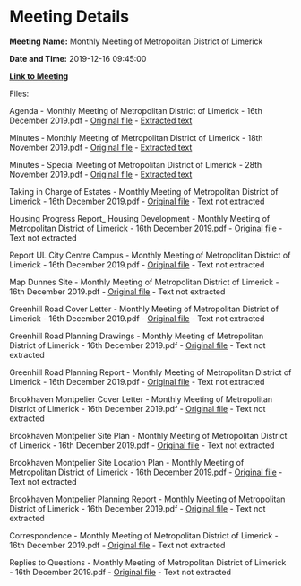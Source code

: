 # Meeting Details

**Meeting Name:** Monthly Meeting of Metropolitan District of Limerick

**Date and Time:** 2019-12-16 09:45:00

**[Link to Meeting](https://www.limerick.ie/council/whats-on/monthly-meeting-metropolitan-district-limerick-57)**

Files: 

Agenda - Monthly Meeting of Metropolitan District of Limerick - 16th December 2019.pdf - [Original file](https://www.limerick.ie/sites/default/files/media/documents/2019-12/00%20Agenda%2016th%20December%202019.pdf) - [Extracted text](./Agenda%20-%C2%A0Monthly%20Meeting%20of%20Metropolitan%20District%20of%20Limerick%20-%2016th%20December%202019.md)

Minutes - Monthly Meeting of Metropolitan District of Limerick - 18th November 2019.pdf - [Original file](https://www.limerick.ie/sites/default/files/media/documents/2019-12/01%28a%29%20Minutes%20Ordinary%20Meeting%2018th%20November%202019.pdf) - [Extracted text](./Minutes%20-%C2%A0Monthly%20Meeting%20of%20Metropolitan%20District%20of%20Limerick%20-%2018th%20November%202019.md)

Minutes - Special Meeting of Metropolitan District of Limerick - 28th November 2019.pdf - [Original file](https://www.limerick.ie/sites/default/files/media/documents/2019-12/01%28b%29%20Minutes%20Special%20Meeting%2028th%20November%202019.pdf) - [Extracted text](./Minutes%20-%20Special%C2%A0Meeting%20of%20Metropolitan%20District%20of%20Limerick%20-%2028th%20November%202019.md)

Taking in Charge of Estates - Monthly Meeting of Metropolitan District of Limerick - 16th December 2019.pdf - [Original file](https://www.limerick.ie/sites/default/files/media/documents/2019-12/02%20Taking%20in%20Charge%20of%20Estates.pdf) - Text not extracted

Housing Progress Report_ Housing Development - Monthly Meeting of Metropolitan District of Limerick - 16th December 2019.pdf - [Original file](https://www.limerick.ie/sites/default/files/media/documents/2019-12/03%20Housing%20Progress%20Report%20-%20Housing%20Development.pdf) - Text not extracted

Report UL City Centre Campus - Monthly Meeting of Metropolitan District of Limerick - 16th December 2019.pdf - [Original file](https://www.limerick.ie/sites/default/files/media/documents/2019-12/04%28a%29%20Report%20UL%20City%20Centre%20Campus.pdf) - Text not extracted

Map Dunnes Site - Monthly Meeting of Metropolitan District of Limerick - 16th December 2019.pdf - [Original file](https://www.limerick.ie/sites/default/files/media/documents/2019-12/04%28b%29%20Map%20Dunnes%20Site.pdf) - Text not extracted

Greenhill Road Cover Letter - Monthly Meeting of Metropolitan District of Limerick - 16th December 2019.pdf - [Original file](https://www.limerick.ie/sites/default/files/media/documents/2019-12/05%28a%29%28i%29%20Greenhill%20Road%20Cover%20Letter.pdf) - Text not extracted

Greenhill Road Planning Drawings - Monthly Meeting of Metropolitan District of Limerick - 16th December 2019.pdf - [Original file](https://www.limerick.ie/sites/default/files/media/documents/2019-12/05%28a%29%28ii%29%20Greenhill%20Road%20Planning%20Drawings.pdf) - Text not extracted

Greenhill Road Planning Report - Monthly Meeting of Metropolitan District of Limerick - 16th December 2019.pdf - [Original file](https://www.limerick.ie/sites/default/files/media/documents/2019-12/05%28a%29%28iii%29%20Greenhill%20Road%20Planning%20Report.pdf) - Text not extracted

Brookhaven Montpelier Cover Letter - Monthly Meeting of Metropolitan District of Limerick - 16th December 2019.pdf - [Original file](https://www.limerick.ie/sites/default/files/media/documents/2019-12/05%28b%29%28i%29%20Brookhaven%20Montpelier%20Cover%20Letter.pdf) - Text not extracted

Brookhaven Montpelier Site Plan - Monthly Meeting of Metropolitan District of Limerick - 16th December 2019.pdf - [Original file](https://www.limerick.ie/sites/default/files/media/documents/2019-12/05%28b%29%28ii%29%20Brookhaven%20Montpelier%20Site%20Plan.pdf) - Text not extracted

Brookhaven Montpelier Site Location Plan - Monthly Meeting of Metropolitan District of Limerick - 16th December 2019.pdf - [Original file](https://www.limerick.ie/sites/default/files/media/documents/2019-12/05%28b%29%28iii%29%20Brookhaven%20Montpelier%20Site%20Location%20Plan.pdf) - Text not extracted

Brookhaven Montpelier Planning Report - Monthly Meeting of Metropolitan District of Limerick - 16th December 2019.pdf - [Original file](https://www.limerick.ie/sites/default/files/media/documents/2019-12/05%28b%29%28vi%29%20Brookhaven%20Montpelier%20Planning%20Report.pdf) - Text not extracted

Correspondence - Monthly Meeting of Metropolitan District of Limerick - 16th December 2019.pdf - [Original file](https://www.limerick.ie/sites/default/files/media/documents/2019-12/26%20Correspondence%20December%202019.pdf) - Text not extracted

Replies to Questions - Monthly Meeting of Metropolitan District of Limerick - 16th December 2019.pdf - [Original file](https://www.limerick.ie/sites/default/files/media/documents/2019-12/Replies%20to%20Questions%20December%202019_0.pdf) - Text not extracted

